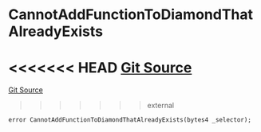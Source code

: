# CannotAddFunctionToDiamondThatAlreadyExists
<<<<<<< HEAD
[Git Source](https://github.com/thrackle-io/tron/blob/c915f21b8dd526456aab7e2f9388d412d287d507/src/economic/ruleStorage/RuleStorageDiamondLib.sol)
=======
[Git Source](https://github.com/thrackle-io/tron/blob/81964a0e15d7593cfe172486fd6691a89432c332/src/economic/ruleStorage/RuleStorageDiamondLib.sol)
>>>>>>> external


```solidity
error CannotAddFunctionToDiamondThatAlreadyExists(bytes4 _selector);
```

